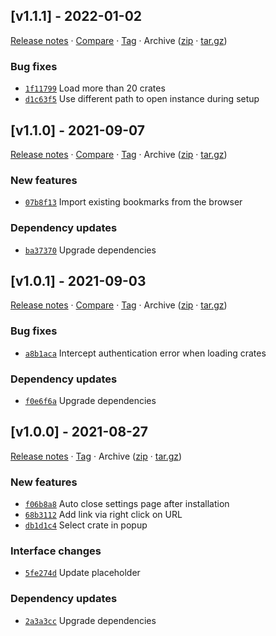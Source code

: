 ## [v1.1.1] - 2022-01-02

[Release notes](https://github.com/WebCrateApp/browser-extension/releases/tag/v1.1.1) · [Compare](https://github.com/WebCrateApp/browser-extension/compare/v1.1.0...v1.1.1) · [Tag](https://github.com/WebCrateApp/browser-extension/tree/v1.1.1) · Archive ([zip](https://github.com/WebCrateApp/browser-extension/archive/v1.1.1.zip) · [tar.gz](https://github.com/WebCrateApp/browser-extension/archive/v1.1.1.tar.gz))

### Bug fixes

- [`1f11799`](https://github.com/WebCrateApp/browser-extension/commit/1f11799)  Load more than 20 crates
- [`d1c63f5`](https://github.com/WebCrateApp/browser-extension/commit/d1c63f5)  Use different path to open instance during setup

## [v1.1.0] - 2021-09-07

[Release notes](https://github.com/WebCrateApp/browser-extension/releases/tag/v1.1.0) · [Compare](https://github.com/WebCrateApp/browser-extension/compare/v1.0.1...v1.1.0) · [Tag](https://github.com/WebCrateApp/browser-extension/tree/v1.1.0) · Archive ([zip](https://github.com/WebCrateApp/browser-extension/archive/v1.1.0.zip) · [tar.gz](https://github.com/WebCrateApp/browser-extension/archive/v1.1.0.tar.gz))

### New features

- [`07b8f13`](https://github.com/WebCrateApp/browser-extension/commit/07b8f13)  Import existing bookmarks from the browser

### Dependency updates

- [`ba37370`](https://github.com/WebCrateApp/browser-extension/commit/ba37370)  Upgrade dependencies

## [v1.0.1] - 2021-09-03

[Release notes](https://github.com/WebCrateApp/browser-extension/releases/tag/v1.0.1) · [Compare](https://github.com/WebCrateApp/browser-extension/compare/v1.0.0...v1.0.1) · [Tag](https://github.com/WebCrateApp/browser-extension/tree/v1.0.1) · Archive ([zip](https://github.com/WebCrateApp/browser-extension/archive/v1.0.1.zip) · [tar.gz](https://github.com/WebCrateApp/browser-extension/archive/v1.0.1.tar.gz))

### Bug fixes

- [`a8b1aca`](https://github.com/WebCrateApp/browser-extension/commit/a8b1aca)  Intercept authentication error when loading crates

### Dependency updates

- [`f0e6f6a`](https://github.com/WebCrateApp/browser-extension/commit/f0e6f6a)  Upgrade dependencies

## [v1.0.0] - 2021-08-27

[Release notes](https://github.com/WebCrateApp/browser-extension/releases/tag/v1.0.0) · [Tag](https://github.com/WebCrateApp/browser-extension/tree/v1.0.0) · Archive ([zip](https://github.com/WebCrateApp/browser-extension/archive/v1.0.0.zip) · [tar.gz](https://github.com/WebCrateApp/browser-extension/archive/v1.0.0.tar.gz))

### New features

- [`f06b8a8`](https://github.com/WebCrateApp/browser-extension/commit/f06b8a8)  Auto close settings page after installation
- [`68b3112`](https://github.com/WebCrateApp/browser-extension/commit/68b3112)  Add link via right click on URL
- [`db1d1c4`](https://github.com/WebCrateApp/browser-extension/commit/db1d1c4)  Select crate in popup

### Interface changes

- [`5fe274d`](https://github.com/WebCrateApp/browser-extension/commit/5fe274d)  Update placeholder

### Dependency updates

- [`2a3a3cc`](https://github.com/WebCrateApp/browser-extension/commit/2a3a3cc)  Upgrade dependencies
